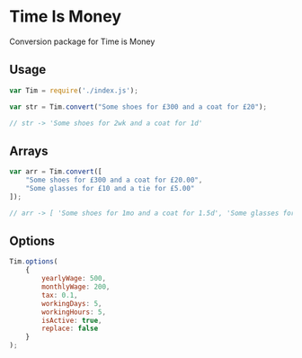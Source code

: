 # Time Is Money 
Conversion package for Time is Money

## Usage
```javascript
var Tim = require('./index.js');

var str = Tim.convert("Some shoes for £300 and a coat for £20");

// str -> 'Some shoes for 2wk and a coat for 1d'
```
## Arrays
```javascript
var arr = Tim.convert([
	"Some shoes for £300 and a coat for £20.00",
	"Some glasses for £10 and a tie for £5.00"
]);

// arr -> [ 'Some shoes for 1mo and a coat for 1.5d', 'Some glasses for 1d and a tie for 3hr' ]

```
## Options
```javascript
Tim.options(
	{
		yearlyWage: 500,
		monthlyWage: 200,
		tax: 0.1,
		workingDays: 5,
		workingHours: 5,
		isActive: true,
		replace: false
	}
);

```
